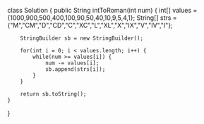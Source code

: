 class Solution {
    public String intToRoman(int num) {
        int[] values = {1000,900,500,400,100,90,50,40,10,9,5,4,1};
        String[] strs = {"M","CM","D","CD","C","XC","L","XL","X","IX","V","IV","I"};
    
        StringBuilder sb = new StringBuilder();
    
        for(int i = 0; i < values.length; i++) {
            while(num >= values[i]) {
                num -= values[i];
                sb.append(strs[i]);
            }
        }
        
        return sb.toString();
    }
}
